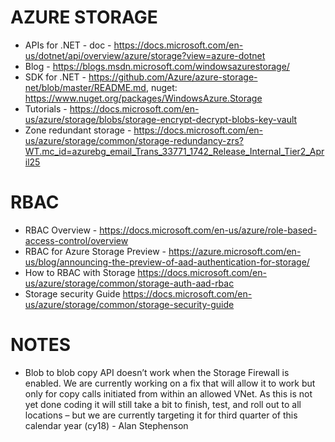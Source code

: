 # AZURE STORAGE
* APIs for .NET - doc - <https://docs.microsoft.com/en-us/dotnet/api/overview/azure/storage?view=azure-dotnet>
* Blog - <https://blogs.msdn.microsoft.com/windowsazurestorage/>
* SDK for .NET - <https://github.com/Azure/azure-storage-net/blob/master/README.md>, nuget: <https://www.nuget.org/packages/WindowsAzure.Storage>
* Tutorials - <https://docs.microsoft.com/en-us/azure/storage/blobs/storage-encrypt-decrypt-blobs-key-vault>
* Zone redundant storage - <https://docs.microsoft.com/en-us/azure/storage/common/storage-redundancy-zrs?WT.mc_id=azurebg_email_Trans_33771_1742_Release_Internal_Tier2_April25>

# RBAC
* RBAC Overview - <https://docs.microsoft.com/en-us/azure/role-based-access-control/overview>
* RBAC for Azure Storage Preview - <https://azure.microsoft.com/en-us/blog/announcing-the-preview-of-aad-authentication-for-storage/>
* How to RBAC with Storage <https://docs.microsoft.com/en-us/azure/storage/common/storage-auth-aad-rbac>
* Storage security Guide <https://docs.microsoft.com/en-us/azure/storage/common/storage-security-guide>

# NOTES
* Blob to blob copy API doesn’t work when the Storage Firewall is enabled.  We are currently working on a fix that will allow it to work but only for copy calls initiated from within an allowed VNet.  As this is not yet done coding it will still take a bit to finish, test, and roll out to all locations – but we are currently targeting it for third quarter of this calendar year (cy18) - Alan Stephenson
